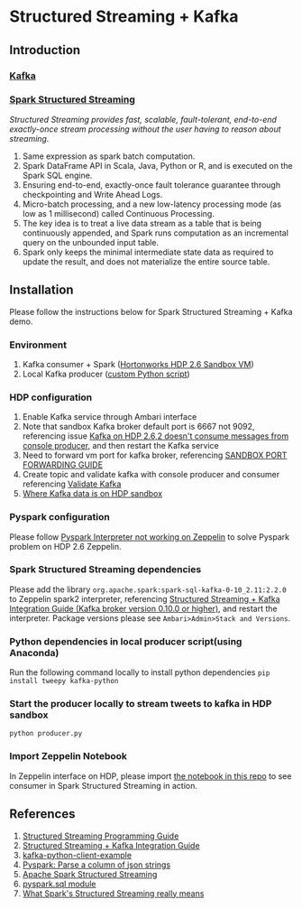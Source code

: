 # Structured Streaming + Kafka

## Introduction

### [Kafka](https://kafka.apache.org/intro)

### [Spark Structured Streaming](https://spark.apache.org/docs/latest/structured-streaming-programming-guide.html)

_Structured Streaming provides fast, scalable, fault-tolerant, end-to-end exactly-once stream processing without the user having to reason about streaming._

1. Same expression as spark batch computation.
2. Spark DataFrame API in Scala, Java, Python or R, and is executed on the Spark SQL engine.
3. Ensuring end-to-end, exactly-once fault tolerance guarantee through checkpointing and Write Ahead Logs.
4. Micro-batch processing, and a new low-latency processing mode (as low as 1 millisecond) called Continuous Processing.
5. The key idea is to treat a live data stream as a table that is being continuously appended, and Spark runs computation as an incremental query on the unbounded input table.
6. Spark only keeps the minimal intermediate state data as required to update the result, and does not materialize the entire source table.

## Installation
Please follow the instructions below for Spark Structured Streaming + Kafka demo.

### Environment
1. Kafka consumer + Spark ([Hortonworks HDP 2.6 Sandbox VM](https://hortonworks.com/downloads/))
2. Local Kafka producer ([custom Python script](https://github.com/r96941046/Spark-Structured-Streaming-with-Kafka/blob/master/producer.py))

### HDP configuration
1. Enable Kafka service through Ambari interface
2. Note that sandbox Kafka broker default port is 6667 not 9092, referencing issue [Kafka on HDP 2.6,2 doesn't consume messages from console producer](https://community.hortonworks.com/questions/147344/kafka-on-hdp-262-doesnt-consume-messages-from-cons.html), and then restart the Kafka service
3. Need to forward vm port for kafka broker, referencing [SANDBOX PORT FORWARDING GUIDE](https://hortonworks.com/tutorial/sandbox-port-forwarding-guide/section/1/)
4. Create topic and validate kafka with console producer and consumer referencing [Validate Kafka](https://docs.hortonworks.com/HDPDocuments/HDP2/HDP-2.6.2/bk_command-line-installation/content/validate_kafka.html)
5. [Where Kafka data is on HDP sandbox](https://stackoverflow.com/questions/17730905/is-there-a-way-to-delete-all-the-data-from-a-topic-or-delete-the-topic-before-ev)

### Pyspark configuration
Please follow [Pyspark Interpreter not working on Zeppelin](https://community.hortonworks.com/questions/176943/pyspark-interpreter-not-working-on-zeppelin.html) to solve Pyspark problem on HDP 2.6 Zeppelin.

### Spark Structured Streaming dependencies
Please add the library `org.apache.spark:spark-sql-kafka-0-10_2.11:2.2.0` to Zeppelin spark2 interpreter, referencing [Structured Streaming + Kafka Integration Guide (Kafka broker version 0.10.0 or higher)](https://spark.apache.org/docs/latest/structured-streaming-kafka-integration.html#deploying), and restart the interpreter. Package versions please see `Ambari>Admin>Stack and Versions`.

### Python dependencies in local producer script(using Anaconda)
Run the following command locally to install python dependencies
`pip install tweepy kafka-python`

### Start the producer locally to stream tweets to kafka in HDP sandbox
`python producer.py`

### Import Zeppelin Notebook
In Zeppelin interface on HDP, please import [the notebook in this repo](https://raw.githubusercontent.com/r96941046/Spark-Structured-Streaming-with-Kafka/master/Spark%20Structured%20Streaming%20with%20Kafka.json) to see consumer in Spark Structured Streaming in action.

## References
1. [Structured Streaming Programming Guide](https://spark.apache.org/docs/latest/structured-streaming-programming-guide.html)
2. [Structured Streaming + Kafka Integration Guide ](https://spark.apache.org/docs/latest/structured-streaming-kafka-integration.html)
3. [kafka-python-client-example](http://www.biglittleant.cn/2016/12/28/kafka-python/)
4. [Pyspark: Parse a column of json strings](https://stackoverflow.com/questions/41107835/pyspark-parse-a-column-of-json-strings)
5. [Apache Spark Structured Streaming](https://jhui.github.io/2017/01/15/Apache-Spark-Streaming/)
6. [pyspark.sql module](http://spark.apache.org/docs/2.1.0/api/python/pyspark.sql.html)
7. [What Spark's Structured Streaming really means](https://www.infoworld.com/article/3052924/analytics/what-sparks-structured-streaming-really-means.html)
